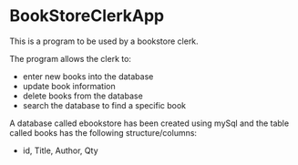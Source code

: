 # BookStoreClerkApp

This is a program to be used by a bookstore clerk.

The program allows the clerk to:
  - enter new books into the database
  - update book information
  - delete books from the database
  - search the database to find a specific book
 
 A database called ebookstore has been created using mySql and the table called books has the following structure/columns:
  - id, Title, Author, Qty
  
